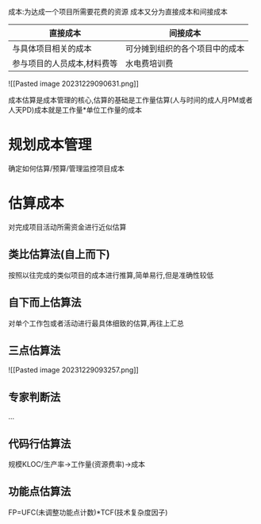 成本:为达成一个项目所需要花费的资源
成本又分为直接成本和间接成本

| 直接成本                    | 间接成本                       |
| --------------------------- | ------------------------------ |
| 与具体项目相关的成本        | 可分摊到组织的各个项目中的成本 |
| 参与项目的人员成本,材料费等 | 水电费培训费                   |
![[Pasted image 20231229090631.png]]

成本估算是成本管理的核心,估算的基础是工作量估算(人与时间的成人月PM或者人天PD)成本就是工作量\*单位工作量的成本
# 规划成本管理
确定如何估算/预算/管理监控项目成本
# 估算成本
对完成项目活动所需资金进行近似估算
## 类比估算法(自上而下)
按照以往完成的类似项目的成本进行推算,简单易行,但是准确性较低
## 自下而上估算法
对单个工作包或者活动进行最具体细致的估算,再往上汇总
## 三点估算法
![[Pasted image 20231229093257.png]]
## 专家判断法
...
## 代码行估算法
规模KLOC/生产率->工作量(资源费率)->成本
## 功能点估算法
FP=UFC(未调整功能点计数)\*TCF(技术复杂度因子)

